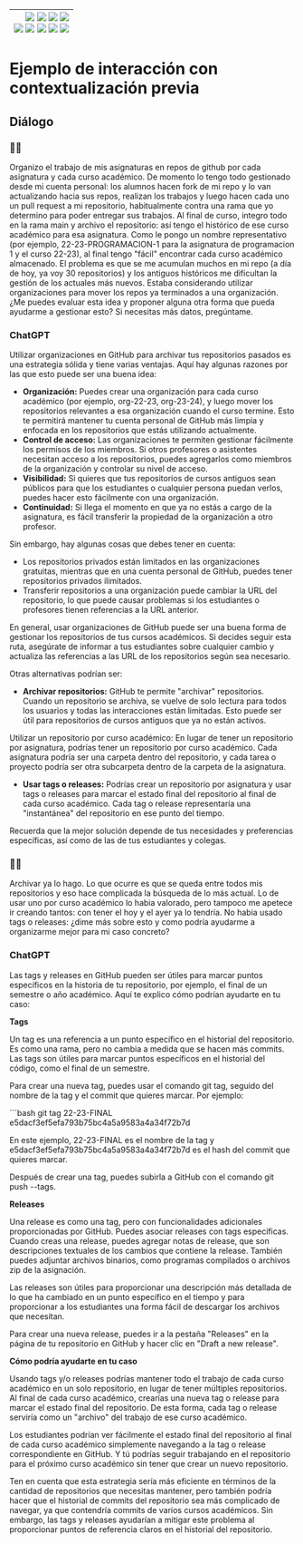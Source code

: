<div align=right>

|[![](https://img.shields.io/badge/-Inicio-FFF?style=flat&logo=Emlakjet&logoColor=black)](/README.md) [![](https://img.shields.io/badge/-Introducción-FFF?style=flat&logo=abbrobotstudio&logoColor=black)](/documentos/intro.md) [![](https://img.shields.io/badge/-Modelos_de_lenguaje-FFF?style=flat&logo=LiveChat&logoColor=black)](/documentos/LLMs.md) [![](https://img.shields.io/badge/-Panorámica-FFF?style=flat&logo=openstreetmap&logoColor=black)](/documentos/panoramica.md)<br>  [![](https://img.shields.io/badge/-Prompts-FFF?style=flat&logo=Proton&logoColor=black)](/documentos/prompts/README.md) [![](https://img.shields.io/badge/-Ing,_de_prompts-FFF?style=flat&logo=googleearthengine&logoColor=black)](/documentos/ingenieriaDePrompts/README.md) [![](https://img.shields.io/badge/-Patrones-FFF?style=flat&logo=textpattern&logoColor=black)](/documentos/ingenieriaDePrompts/patrones/README.md) [![](https://img.shields.io/badge/8vP-FFF?style=flat&logo=v8&logoColor=black)](/documentos/prompts/mejoresPracticas/8virtudesDelPrompting.md) [![](https://img.shields.io/badge/-Casos_de_uso-FFF?style=flat&logo=gitbook&logoColor=black)](/documentos/casosDeUso/README.md)|
|-:|

</div>

# Ejemplo de interacción con contextualización previa


## Diálogo


### 👨‍💻

Organizo el trabajo de mis asignaturas en repos de github por cada asignatura y cada curso académico. De momento lo tengo todo gestionado desde mi cuenta personal: los alumnos hacen fork de mi repo y lo van actualizando hacia sus repos, realizan los trabajos y luego hacen cada uno un pull request a mi repositorio, habitualmente contra una rama que yo determino para poder entregar sus trabajos. Al final de curso, integro todo en la rama main y archivo el repositorio: así tengo el histórico de ese curso académico para esa asignatura. Como le pongo un nombre representativo (por ejemplo, 22-23-PROGRAMACION-1 para la asignatura de programacion 1 y el curso 22-23), al final tengo "fácil" encontrar cada curso académico almacenado. El problema es que se me acumulan muchos en mi repo (a día de hoy, ya voy 30 repositorios) y los antiguos históricos me dificultan la gestión de los actuales más nuevos. Estaba considerando utilizar organizaciones para mover los repos ya terminados a una organización. ¿Me puedes evaluar esta idea y proponer alguna otra forma que pueda ayudarme a gestionar esto? Si necesitas más datos, pregúntame.

### ChatGPT

Utilizar organizaciones en GitHub para archivar tus repositorios pasados es una estrategia sólida y tiene varias ventajas. Aquí hay algunas razones por las que esto puede ser una buena idea:

- **Organización:** Puedes crear una organización para cada curso académico (por ejemplo, org-22-23, org-23-24), y luego mover los repositorios relevantes a esa organización cuando el curso termine. Esto te permitirá mantener tu cuenta personal de GitHub más limpia y enfocada en los repositorios que estás utilizando actualmente.
- **Control de acceso:** Las organizaciones te permiten gestionar fácilmente los permisos de los miembros. Si otros profesores o asistentes necesitan acceso a los repositorios, puedes agregarlos como miembros de la organización y controlar su nivel de acceso.
- **Visibilidad:** Si quieres que tus repositorios de cursos antiguos sean públicos para que los estudiantes o cualquier persona puedan verlos, puedes hacer esto fácilmente con una organización.
- **Continuidad:** Si llega el momento en que ya no estás a cargo de la asignatura, es fácil transferir la propiedad de la organización a otro profesor.

Sin embargo, hay algunas cosas que debes tener en cuenta:

- Los repositorios privados están limitados en las organizaciones gratuitas, mientras que en una cuenta personal de GitHub, puedes tener repositorios privados ilimitados.
- Transferir repositorios a una organización puede cambiar la URL del repositorio, lo que puede causar problemas si los estudiantes o profesores tienen referencias a la URL anterior.

En general, usar organizaciones de GitHub puede ser una buena forma de gestionar los repositorios de tus cursos académicos. Si decides seguir esta ruta, asegúrate de informar a tus estudiantes sobre cualquier cambio y actualiza las referencias a las URL de los repositorios según sea necesario.

Otras alternativas podrían ser:

- **Archivar repositorios:** GitHub te permite "archivar" repositorios. Cuando un repositorio se archiva, se vuelve de solo lectura para todos los usuarios y todas las interacciones están limitadas. Esto puede ser útil para repositorios de cursos antiguos que ya no están activos.

Utilizar un repositorio por curso académico: En lugar de tener un repositorio por asignatura, podrías tener un repositorio por curso académico. Cada asignatura podría ser una carpeta dentro del repositorio, y cada tarea o proyecto podría ser otra subcarpeta dentro de la carpeta de la asignatura.

- **Usar tags o releases:** Podrías crear un repositorio por asignatura y usar tags o releases para marcar el estado final del repositorio al final de cada curso académico. Cada tag o release representaría una "instantánea" del repositorio en ese punto del tiempo.

Recuerda que la mejor solución depende de tus necesidades y preferencias específicas, así como de las de tus estudiantes y colegas.

### 👨‍💻

Archivar ya lo hago. Lo que ocurre es que se queda entre todos mis repositorios y eso hace complicada la búsqueda de lo más actual. Lo de usar uno por curso académico lo habia valorado, pero tampoco me apetece ir creando tantos: con tener el hoy y el ayer ya lo tendría. No habia usado tags o releases: ¿dime más sobre esto y como podría ayudarme a organizarme mejor para mi caso concreto?

### ChatGPT

Las tags y releases en GitHub pueden ser útiles para marcar puntos específicos en la historia de tu repositorio, por ejemplo, el final de un semestre o año académico. Aquí te explico cómo podrían ayudarte en tu caso:

**Tags**

Un tag es una referencia a un punto específico en el historial del repositorio. Es como una rama, pero no cambia a medida que se hacen más commits. Las tags son útiles para marcar puntos específicos en el historial del código, como el final de un semestre.

Para crear una nueva tag, puedes usar el comando git tag, seguido del nombre de la tag y el commit que quieres marcar. Por ejemplo:

´´´bash
git tag 22-23-FINAL e5dacf3ef5efa793b75bc4a5a9583a4a34f72b7d

En este ejemplo, 22-23-FINAL es el nombre de la tag y e5dacf3ef5efa793b75bc4a5a9583a4a34f72b7d es el hash del commit que quieres marcar.

Después de crear una tag, puedes subirla a GitHub con el comando git push --tags.

**Releases**

Una release es como una tag, pero con funcionalidades adicionales proporcionadas por GitHub. Puedes asociar releases con tags específicas. Cuando creas una release, puedes agregar notas de release, que son descripciones textuales de los cambios que contiene la release. También puedes adjuntar archivos binarios, como programas compilados o archivos zip de la asignación.

Las releases son útiles para proporcionar una descripción más detallada de lo que ha cambiado en un punto específico en el tiempo y para proporcionar a los estudiantes una forma fácil de descargar los archivos que necesitan.

Para crear una nueva release, puedes ir a la pestaña "Releases" en la página de tu repositorio en GitHub y hacer clic en "Draft a new release".

**Cómo podría ayudarte en tu caso**

Usando tags y/o releases podrías mantener todo el trabajo de cada curso académico en un solo repositorio, en lugar de tener múltiples repositorios. Al final de cada curso académico, crearías una nueva tag o release para marcar el estado final del repositorio. De esta forma, cada tag o release serviría como un "archivo" del trabajo de ese curso académico.

Los estudiantes podrían ver fácilmente el estado final del repositorio al final de cada curso académico simplemente navegando a la tag o release correspondiente en GitHub. Y tú podrías seguir trabajando en el repositorio para el próximo curso académico sin tener que crear un nuevo repositorio.

Ten en cuenta que esta estrategia sería más eficiente en términos de la cantidad de repositorios que necesitas mantener, pero también podría hacer que el historial de commits del repositorio sea más complicado de navegar, ya que contendría commits de varios cursos académicos. Sin embargo, las tags y releases ayudarían a mitigar este problema al proporcionar puntos de referencia claros en el historial del repositorio.
